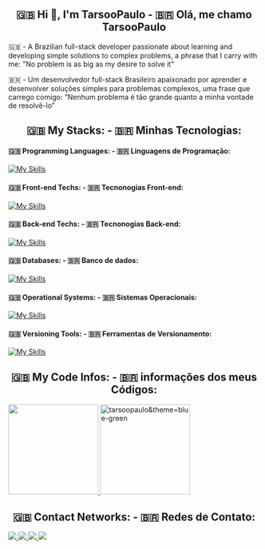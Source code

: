 <h2 align="center">🇬🇧 Hi 👋, I'm TarsooPaulo - 🇧🇷 Olá, me chamo TarsooPaulo</h2>

<p>
  🇬🇧 - A Brazilian full-stack developer passionate about learning and developing simple solutions to complex problems, 
  a phrase that I carry with me: "No problem is as big as my desire to solve it"

  🇧🇷 - Um desenvolvedor full-stack Brasileiro apaixonado por aprender e desenvolver soluções simples para problemas complexos, 
  uma frase que carrego comigo: “Nenhum problema é tão grande quanto a minha vontade de resolvê-lo”
</p>

<h2 align="center">🇬🇧 My Stacks: - 🇧🇷 Minhas Tecnologias:</h2>

<h4>
  🇬🇧 Programming Languages: - 🇧🇷 Linguagens de Programação:
</h4>

[![My Skills](https://skillicons.dev/icons?i=python,js,ts,java,bash&theme=dark)](https://skillicons.dev)

<h4> 
  🇬🇧 Front-end Techs: - 🇧🇷 Tecnonogias Front-end:
</h4>

[![My Skills](https://skillicons.dev/icons?i=html,css,react,next,django,babel,webpack&theme=dark)](https://skillicons.dev)

<h4> 
  🇬🇧 Back-end Techs: - 🇧🇷 Tecnonogias Back-end:
</h4>

[![My Skills](https://skillicons.dev/icons?i=nodejs,express&theme=dark)](https://skillicons.dev)

<h4> 
  🇬🇧 Databases: - 🇧🇷 Banco de dados:
</h4>

[![My Skills](https://skillicons.dev/icons?i=sqlite,mongodb,postgres&theme=dark)](https://skillicons.dev)

<h4> 
  🇬🇧 Operational Systems: - 🇧🇷 Sistemas Operacionais:
</h4>

[![My Skills](https://skillicons.dev/icons?i=windows,linux,debian,redhat&theme=dark)](https://skillicons.dev)

<h4> 
  🇬🇧 Versioning Tools: - 🇧🇷 Ferramentas de Versionamento:
</h4>

[![My Skills](https://skillicons.dev/icons?i=git,github&theme=dark)](https://skillicons.dev)

          
<h2 align="center"> 
  🇬🇧 My Code Infos: - 🇧🇷 informações dos meus Códigos:
</h2>          

<a href="https://beacons.ai/Tarsoo_Paulo" target="_blank">
  <img height="180em" src="https://github-readme-stats.vercel.app/api?username=TarsooPaulo&show_icons=true&theme=blue-green" />
  <img height="180em" src="https://github-readme-stats.vercel.app/api/top-langs?username=tarsoopaulo&show_icons=true&locale=en&layout=compact" alt="tarsoopaulo&theme=blue-green" />
</a>

<h2 align="center"> 
  🇬🇧 Contact Networks: - 🇧🇷 Redes de Contato:
</h2> 

<a href="https://www.linkedin.com/in/tarsoo-paulo/" target="blank"> 
  <img src="https://img.shields.io/badge/linkedin-%230077B5.svg?style=for-the-badge&logo=linkedin&logoColor=white">
</a>

<a href="https://www.instagram.com/tarsoo_paulo/" target="blank">
  <img src="https://img.shields.io/badge/Instagram-E4405F?style=for-the-badge&logo=instagram&logoColor=white">
</a>

<a href="https://x.com/Tarsoo_Paulo">
  <img src="https://img.shields.io/badge/Twitter-1DA1F2?style=for-the-badge&logo=twitter&logoColor=white">
</a>

<a href="mailto:paulodetarse333@gmail.com?subject=Interesse em seu perfil&body=Após revisar o seu perfil, gostaria de expressar meu interesse em estabelecer uma conversa. Seria possível entrarmos em contato no momento que lhe for mais conveniente?">
  <img src="https://img.shields.io/badge/Gmail-D14836?style=for-the-badge&logo=gmail&logoColor=white">
</a>


<!--
**TarsooPaulo/TarsooPaulo** is a ✨ _special_ ✨ repository because its `README.md` (this file) appears on your GitHub profile.

Here are some ideas to get you started:

- 🔭 I’m currently working on ...

- 👯 I’m looking to collaborate on ...
- 🤔 I’m looking for help with ...
- 💬 Ask me about ...
- 📫 How to reach me: ...
- 😄 Pronouns: He/Him
- ⚡ Fun fact: ...
--> 

